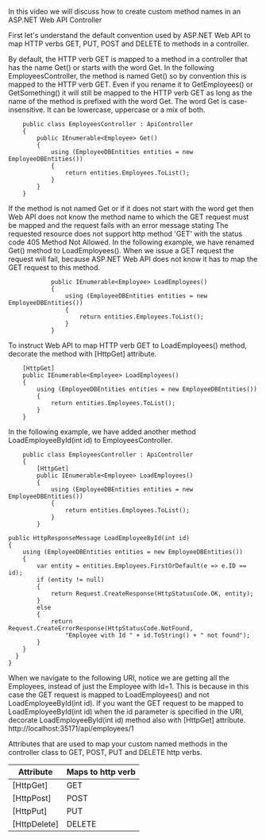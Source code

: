 In this video we will discuss how to create custom method names in an ASP.NET Web API Controller



First let's understand the default convention used by ASP.NET Web API to map HTTP verbs GET, PUT, POST and DELETE to methods in a controller. 

By default, the HTTP verb GET is mapped to a method in a controller that has the name Get() or starts with the word Get. In the following EmployeesController, the method is named Get() so by convention this is mapped to the HTTP verb GET. Even if you rename it to GetEmployees() or GetSomething() it will still be mapped to the HTTP verb GET as long as the name of the method is prefixed with the word Get. The word Get is case-insensitive. It can be lowercase, uppercase or a mix of both.

        
        public class EmployeesController : ApiController
        {
            public IEnumerable<Employee> Get()
            {
                using (EmployeeDBEntities entities = new EmployeeDBEntities())
                {
                    return entities.Employees.ToList();
                }
            }
        }


If the method is not named Get or if it does not start with the word get then Web API does not know the method name to which the GET request must be mapped and the request fails with an error message stating The requested resource does not support http method 'GET' with the status code 405 Method Not Allowed. In the following example, we have renamed Get() method to LoadEmployees(). When we issue a GET request the request will fail, because ASP.NET Web API does not know it has to map the GET request to this method.

                public IEnumerable<Employee> LoadEmployees()
                {
                    using (EmployeeDBEntities entities = new EmployeeDBEntities())
                    {
                        return entities.Employees.ToList();
                    }
                }

To instruct Web API to map HTTP verb GET to LoadEmployees() method, decorate the method with [HttpGet] attribute.

        [HttpGet]
        public IEnumerable<Employee> LoadEmployees()
        {
            using (EmployeeDBEntities entities = new EmployeeDBEntities())
            {
                return entities.Employees.ToList();
            }
        }

In the following example, we have added another method LoadEmployeeById(int id) to EmployeesController. 

        public class EmployeesController : ApiController
        {
            [HttpGet]
            public IEnumerable<Employee> LoadEmployees()
            {
                using (EmployeeDBEntities entities = new EmployeeDBEntities())
                {
                    return entities.Employees.ToList();
                }
            }

    public HttpResponseMessage LoadEmployeeById(int id)
    {
        using (EmployeeDBEntities entities = new EmployeeDBEntities())
        {
            var entity = entities.Employees.FirstOrDefault(e => e.ID == id);
            if (entity != null)
            {
                return Request.CreateResponse(HttpStatusCode.OK, entity);
            }
            else
            {
                return Request.CreateErrorResponse(HttpStatusCode.NotFound,
                    "Employee with Id " + id.ToString() + " not found");
            }
        }
      }
    }

When we navigate to the following URI, notice we are getting all the Employees, instead of just the Employee with Id=1. This is because in this case the GET request is mapped to LoadEmployees() and not LoadEmployeeById(int id). If you want the GET request to be mapped to LoadEmployeeById(int id) when the id parameter is specified in the URI, decorate LoadEmployeeById(int id) method also with [HttpGet] attribute.
http://localhost:35171/api/employees/1

Attributes that are used to map your custom named methods in the controller class to GET, POST, PUT and DELETE http verbs.

Attribute | Maps to http verb
---------- | ----------
[HttpGet] | GET
[HttpPost] | POST
[HttpPut] | PUT
[HttpDelete] | DELETE
  
